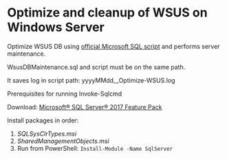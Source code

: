# Optimize and cleanup of WSUS on Windows Server

Optimize WSUS DB using [official Microsoft SQL script](https://docs.microsoft.com/en-us/troubleshoot/mem/configmgr/reindex-the-wsus-database) and performs server maintenance.

WsusDBMaintenance.sql and script must be on the same path.

It saves log in script path: yyyyMMdd__Optimize-WSUS.log

Prerequisites for running Invoke-Sqlcmd

Download: [Microsoft® SQL Server® 2017 Feature Pack](https://www.microsoft.com/en-US/download/details.aspx?id=55992)

Install packages in order:

1. *SQLSysClrTypes.msi*
2. *SharedManagementObjects.msi*  
3. Run from PowerShell: `Install-Module -Name SqlServer`
